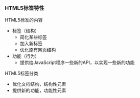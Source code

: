 ### HTML5标签特性

HTML5标准的内容

- 标签（结构）
  - 简化某些标签
  - 加入新标签
  - 优化原有网页结构
- 功能（行为）
  - 提供给JavaScript程序一些新的API，以实现一些新的功能

HTML5标签分类

- 优化文档结构，结构性元素
- 提供新的功能，功能性元素
